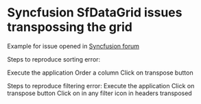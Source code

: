 # Syncfusion SfDataGrid issues transpossing the grid

Example for issue opened in [Syncfusion forum](https://www.syncfusion.com/forums/193831/errors-sorting-and-filtering-when-changing-orientation-of-sfdatagrid)

Steps to reproduce sorting error:

Execute the application
Order a column
Click on transpose button

Steps to reproduce filtering error:
Execute the application﻿﻿
Click on transpose button
Click on in any filter icon in headers transposed
